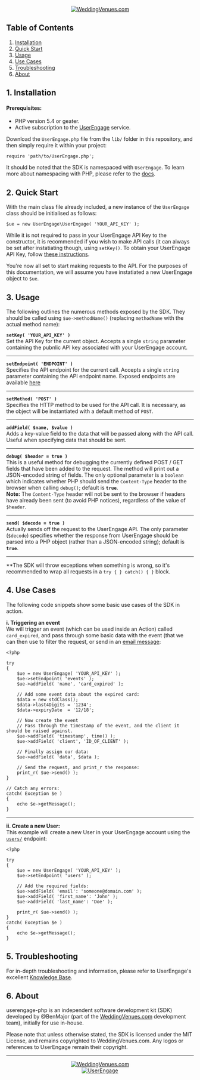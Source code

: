 <p align="center"><a href="http://www.weddingvenues.com" title="WeddingVenues.com"><img src="https://static.weddingvenues.com/assets/img/brand-logo.png" title="WeddingVenues.com" /></a></p>

## Table of Contents

 1. [Installation](#installation)
 2. [Quick Start](#quickstart)
 3. [Usage](#usage)
 4. [Use Cases](#usecases)
 5. [Troubleshooting](#troubleshooting)
 6. [About](#about)

<a name="installation"></a>
## 1. Installation

#### Prerequisites:
- PHP version 5.4 or geater.
- Active subscription to the [UserEngage](https://userengage.io/) service.

Download the `UserEngage.php` file from the `lib/` folder in this repository, and then simply require it within your project:

	require 'path/to/UserEngage.php';
	
It should be noted that the SDK is namespaced with `UserEngage`. To learn more about namespacing with PHP, please refer to the [docs](http://php.net/manual/en/language.namespaces.php).

<a name="quickstart"></a>
## 2. Quick Start

With the main class file already included, a new instance of the `UserEngage` class should be initialised as follows:

	$ue = new UserEngage\UserEngage( 'YOUR_API_KEY' );
	
While it is not required to pass in your UserEngage API Key to the constructor, it is recommended if you wish to make API calls (it can always be set after instatiating though, using `setKey()`. To obtain your UserEngage API Key, follow [these instructions](https://userengage.io/en-gb/api/basic-usage/).

You're now all set to start making requests to the API. For the purposes of this documentation, we will assume you have instatiated a new UserEngage object to `$ue`.
	
<a name="usage"></a>
## 3. Usage

The following outlines the numerous methods exposed by the SDK. They should be called using `$ue->methodName()` (replacing `methodName` with the actual method name):

**`setKey( 'YOUR_API_KEY' )`**<br />
Set the API Key for the current object. Accepts a single `string` parameter containing the pubnlic API key associated with your UserEngage account.

----

**`setEndpoint( 'ENDPOINT' )`**<br />
Specifies the API endpoint for the current call. Accepts a single `string` parameter containing the API endpoint name. Exposed endpoints are available [here](https://userengage.io/en-gb/api/introduction/)

----

**`setMethod( 'POST' )`**<br />
Specifies the HTTP method to be used for the API call. It is necessary, as the object will be instantiated with a default method of `POST`.

----

**`addField( $name, $value )`**<br />
Adds a key-value field to the data that will be passed along with the API call. Useful when specifying data that should be sent.

----

**`debug( $header = true )`**<br />
This is a useful method for debugging the currently defined POST / GET fields that have been added to the request. The method will print out a JSON-encoded string of fields. The only optional parameter is a `boolean` which indicates whether PHP should send the `Content-Type` header to the browser when calling `debug()`; default is **`true`**. <br />
**Note:** The `Content-Type` header will not be sent to the browser if headers have already been sent (to avoid PHP notices), regardless of the value of `$header`.

----

**`send( $decode = true )`**<br />
Actually sends off the request to the UserEngage API. The only parameter (`$decode`) specifies whether the response from UserEngage should be parsed into a PHP object (rather than a JSON-encoded string); default is **`true`**.

---

**The SDK will throw exceptions when something is wrong, so it's recommended to wrap all requests in a `try { } catch() { }` block. 

<a name="usecases"></a>
## 4. Use Cases

The following code snippets show some basic use cases of the SDK in action.

**i. Triggering an event**<br />
We will trigger an event (which can be used inside an Action) called `card_expired`, and pass through some basic data with the event (that we can then use to filter the request, or send in an [email message](https://userengage.io/en/docs/event-data-in-emails):
	
	<?php 
	
	try
	{
		$ue = new UserEngage( 'YOUR_API_KEY' );
		$ue->setEndpoint( 'events' );
		$ue->addField( 'name', 'card_expired' );
	    
		// Add some event data about the expired card:
		$data = new stdClass();
		$data->last4Digits = '1234';
		$data->expiryDate  = '12/18';
	    
		// Now create the event
		// Pass through the timestamp of the event, and the client it should be raised against.
		$ue->addField( 'timestamp', time() );
		$ue->addField( 'client', 'ID_OF_CLIENT' );
		
		// Finally assign our data:
		$ue->addField( 'data', $data );
	    
		// Send the request, and print_r the response:
		print_r( $ue->send() );
	}
	
	// Catch any errors:
	catch( Exception $e )
	{
		echo $e->getMessage();
	}
	
----

**ii. Create a new User:**<br />
This example will create a new User in your UserEngage account using the [`users/`](https://userengage.io/en-gb/api/user/create/) endpoint:

	<?php
	
	try
	{
		$ue = new UserEngage( 'YOUR_API_KEY' );
		$ue->setEndpoint( 'users' );
		
		// Add the required fields:
		$ue->addField( 'email': 'someone@domain.com' );
		$ue->addField( 'first_name': 'John' );
		$ue->addField( 'last_name': 'Doe' );
		
		print_r( $ue->send() );
	}
	catch( Exception $e )
	{
		echo $e->getMessage();
	}

<a name="troubleshooting"></a>
## 5. Troubleshooting

For in-depth troubleshooting and information, please refer to UserEngage's excellent [Knowledge Base](https://userengage.io/en/knowledge-base/).

<a name="about"></a>
## 6. About

userengage-php is an independent software development kit (SDK) developed by @BenMajor (part of the [WeddingVenues.com](http://www.weddingvenues.com/) development team), initially for use in-house. 

Please note that unless otherwise stated, the SDK is licensed under the MIT License, and remains copyrighted to WeddingVenues.com. Any logos or references to UserEngage remain their copyright.

---

<p align="center"><a href="http://www.weddingvenues.com" title="WeddingVenues.com"><img src="https://static.weddingvenues.com/assets/img/brand-logo.png" title="WeddingVenues.com" /></a><br /><a href="https://userengage.io/" title="UserEngage"><img src="https://userengage.io/static/img/logo/logo-blue.png" title="UserEngage" /></a></p>

